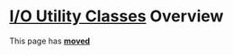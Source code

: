 # [I/O Utility Classes](../IOUtils.md) Overview

This page has [**moved**](https://lib-docs.delphidabbler.com/IOUtils/1/Overview)